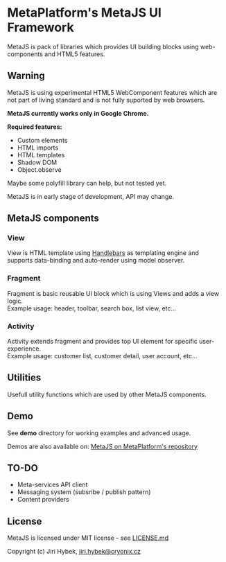 # MetaPlatform's MetaJS UI Framework
MetaJS is pack of libraries which provides UI building blocks using web-components and HTML5 features.

## Warning
MetaJS is using experimental HTML5 WebComponent features which are not part of living standard and is not fully suported by web browsers.

**MetaJS currently works only in Google Chrome.**

**Required features:**
- Custom elements
- HTML imports
- HTML templates
- Shadow DOM
- Object.observe

Maybe some polyfill library can help, but not tested yet.

MetaJS is in early stage of development, API may change.

## MetaJS components

### View
View is HTML template using [Handlebars](http://handlebarsjs.com/) as templating engine and supports data-binding and auto-render using model observer.

### Fragment
Fragment is basic reusable UI block which is using Views and adds a view logic.  
Example usage: header, toolbar, search box, list view, etc...

### Activity
Activity extends fragment and provides top UI element for specific user-experience.  
Example usage: customer list, customer detail, user account, etc...

## Utilities
Usefull utility functions which are used by other MetaJS components.

## Demo
See **demo** directory for working examples and advanced usage.

Demos are also available on: [MetaJS on MetaPlatform's repository](http://repo.meta-platform.com/metajs/demo/)

## TO-DO
- Meta-services API client
- Messaging system (subsribe / publish pattern)
- Content providers

## License
MetaJS is licensed under MIT license - see [LICENSE.md](./LICENSE.md)

Copyright (c) Jiri Hybek, jiri.hybek@cryonix.cz
